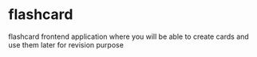 # flashcard
flashcard frontend application where you will be able to create cards and use them later for revision purpose
